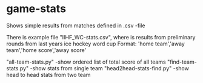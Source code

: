 # game-stats

Shows simple results from matches defined in .csv -file

There is example file "IIHF_WC-stats.csv", where is results from preliminary rounds from last years ice hockey word cup
Format: 'home team','away team','home score','away score'

"all-team-stats.py" -show ordered list of total score of all teams
"find-team-stats.py" -show stats from single team
"head2head-stats-find.py" -show head to head stats from two team
